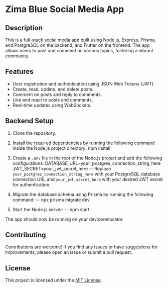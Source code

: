 # Zima Blue Social Media App

## Description

This is a full-stack social media app built using Node.js, Express, Prisma, and PostgreSQL on the backend, and Flutter on the frontend. The app allows users to post and comment on various topics, fostering a vibrant community.

## Features

- User registration and authentication using JSON Web Tokens (JWT).
- Create, read, update, and delete posts.
- Comment on posts and reply to comments.
- Like and react to posts and comments.
- Real-time updates using WebSockets.

## Backend Setup

1. Clone the repository.

2. Install the required dependencies by running the following command inside the Node.js project directory:
   npm install

4. Create a `.env` file in the root of the Node.js project and add the following configurations:
   DATABASE_URL=your_postgres_connection_string_here
   JWT_SECRET=your_jwt_secret_here
   -- Replace `your_postgres_connection_string_here` with your PostgreSQL database connection URL and `your_jwt_secret_here` with your desired JWT secret for authentication.

5. Migrate the database schema using Prisma by running the following command:
   -- npx prisma migrate dev

6. Start the Node.js server:
   -- npm start

The app should now be running on your device/emulator.

## Contributing

Contributions are welcome! If you find any issues or have suggestions for improvements, please open an issue or submit a pull request.

## License

This project is licensed under the [MIT License](LICENSE).



